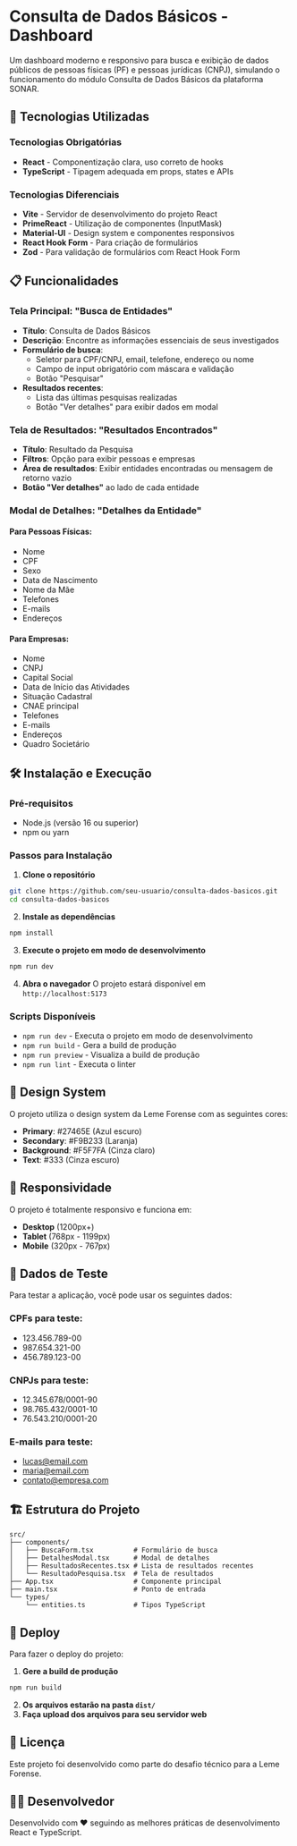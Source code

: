 # Consulta de Dados Básicos - Dashboard

Um dashboard moderno e responsivo para busca e exibição de dados públicos de pessoas físicas (PF) e pessoas jurídicas (CNPJ), simulando o funcionamento do módulo Consulta de Dados Básicos da plataforma SONAR.

## 🚀 Tecnologias Utilizadas

### Tecnologias Obrigatórias
- **React** - Componentização clara, uso correto de hooks
- **TypeScript** - Tipagem adequada em props, states e APIs

### Tecnologias Diferenciais
- **Vite** - Servidor de desenvolvimento do projeto React
- **PrimeReact** - Utilização de componentes (InputMask)
- **Material-UI** - Design system e componentes responsivos
- **React Hook Form** - Para criação de formulários
- **Zod** - Para validação de formulários com React Hook Form

## 📋 Funcionalidades

### Tela Principal: "Busca de Entidades"
- **Título**: Consulta de Dados Básicos
- **Descrição**: Encontre as informações essenciais de seus investigados
- **Formulário de busca**:
  - Seletor para CPF/CNPJ, email, telefone, endereço ou nome
  - Campo de input obrigatório com máscara e validação
  - Botão "Pesquisar"
- **Resultados recentes**: 
  - Lista das últimas pesquisas realizadas
  - Botão "Ver detalhes" para exibir dados em modal

### Tela de Resultados: "Resultados Encontrados"
- **Título**: Resultado da Pesquisa
- **Filtros**: Opção para exibir pessoas e empresas
- **Área de resultados**: Exibir entidades encontradas ou mensagem de retorno vazio
- **Botão "Ver detalhes"** ao lado de cada entidade

### Modal de Detalhes: "Detalhes da Entidade"

#### Para Pessoas Físicas:
- Nome
- CPF
- Sexo
- Data de Nascimento
- Nome da Mãe
- Telefones
- E-mails
- Endereços

#### Para Empresas:
- Nome
- CNPJ
- Capital Social
- Data de Início das Atividades
- Situação Cadastral
- CNAE principal
- Telefones
- E-mails
- Endereços
- Quadro Societário

## 🛠️ Instalação e Execução

### Pré-requisitos
- Node.js (versão 16 ou superior)
- npm ou yarn

### Passos para Instalação

1. **Clone o repositório**
```bash
git clone https://github.com/seu-usuario/consulta-dados-basicos.git
cd consulta-dados-basicos
```

2. **Instale as dependências**
```bash
npm install
```

3. **Execute o projeto em modo de desenvolvimento**
```bash
npm run dev
```

4. **Abra o navegador**
O projeto estará disponível em `http://localhost:5173`

### Scripts Disponíveis

- `npm run dev` - Executa o projeto em modo de desenvolvimento
- `npm run build` - Gera a build de produção
- `npm run preview` - Visualiza a build de produção
- `npm run lint` - Executa o linter

## 🎨 Design System

O projeto utiliza o design system da Leme Forense com as seguintes cores:
- **Primary**: #27465E (Azul escuro)
- **Secondary**: #F9B233 (Laranja)
- **Background**: #F5F7FA (Cinza claro)
- **Text**: #333 (Cinza escuro)

## 📱 Responsividade

O projeto é totalmente responsivo e funciona em:
- **Desktop** (1200px+)
- **Tablet** (768px - 1199px)
- **Mobile** (320px - 767px)

## 🔧 Dados de Teste

Para testar a aplicação, você pode usar os seguintes dados:

### CPFs para teste:
- 123.456.789-00
- 987.654.321-00
- 456.789.123-00

### CNPJs para teste:
- 12.345.678/0001-90
- 98.765.432/0001-10
- 76.543.210/0001-20

### E-mails para teste:
- lucas@email.com
- maria@email.com
- contato@empresa.com

## 🏗️ Estrutura do Projeto

```
src/
├── components/
│   ├── BuscaForm.tsx          # Formulário de busca
│   ├── DetalhesModal.tsx      # Modal de detalhes
│   ├── ResultadosRecentes.tsx # Lista de resultados recentes
│   └── ResultadoPesquisa.tsx  # Tela de resultados
├── App.tsx                    # Componente principal
├── main.tsx                   # Ponto de entrada
└── types/
    └── entities.ts            # Tipos TypeScript
```

## 🚀 Deploy

Para fazer o deploy do projeto:

1. **Gere a build de produção**
```bash
npm run build
```

2. **Os arquivos estarão na pasta `dist/`**
3. **Faça upload dos arquivos para seu servidor web**

## 📄 Licença

Este projeto foi desenvolvido como parte do desafio técnico para a Leme Forense.

## 👨‍💻 Desenvolvedor

Desenvolvido com ❤️ seguindo as melhores práticas de desenvolvimento React e TypeScript.

